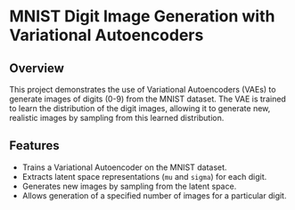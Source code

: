 # MNIST Digit Image Generation with Variational Autoencoders

## Overview

This project demonstrates the use of Variational Autoencoders (VAEs) to generate images of digits (0-9) from the MNIST dataset. The VAE is trained to learn the distribution of the digit images, allowing it to generate new, realistic images by sampling from this learned distribution.

## Features

- Trains a Variational Autoencoder on the MNIST dataset.
- Extracts latent space representations (`mu` and `sigma`) for each digit.
- Generates new images by sampling from the latent space.
- Allows generation of a specified number of images for a particular digit.


